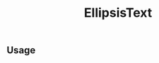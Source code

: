 ﻿---
title: EllipsisText
desc: "如果内容超出容器宽度，则自动地显示提示"
tag: "预置"
---

## Usage

<masa-example file="Examples.components.ellipsis_texts.Usage"></masa-example>

